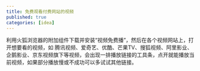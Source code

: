 ```yaml
---
title: 免费观看付费网站的视频
published: true
categories: [idea]
---
```


利用火狐浏览器的附加组件下载并安装“视频免费播”，然后在各个视频网站上，打开想要看的视频，如
腾讯视频、爱奇艺、优酷、芒果TV、搜狐视频、阿里影业、企鹅影业、京东视频旗下等视频，会出现一排播放链接的工具条，点开就能播放当前视频，如果部分播放慢或不成功可以多试试其他链接。